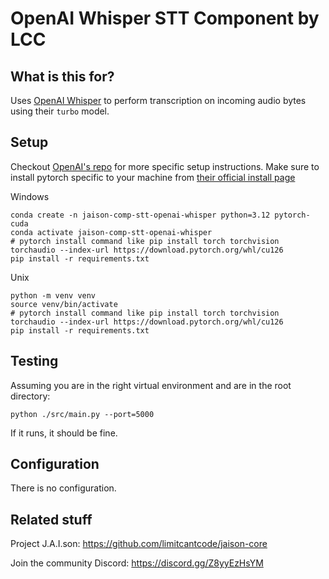 # OpenAI Whisper STT Component by LCC

## What is this for?
Uses [OpenAI Whisper](https://github.com/openai/whisper) to perform transcription on incoming audio bytes using their `turbo` model.

## Setup

Checkout [OpenAI's repo](https://github.com/openai/whisper) for more specific setup instructions. Make sure to install pytorch specific to your machine from [their official install page](https://pytorch.org/get-started/locally/)

Windows
```
conda create -n jaison-comp-stt-openai-whisper python=3.12 pytorch-cuda
conda activate jaison-comp-stt-openai-whisper
# pytorch install command like pip install torch torchvision torchaudio --index-url https://download.pytorch.org/whl/cu126
pip install -r requirements.txt
```

Unix
```
python -m venv venv
source venv/bin/activate
# pytorch install command like pip install torch torchvision torchaudio --index-url https://download.pytorch.org/whl/cu126
pip install -r requirements.txt
```

## Testing
Assuming you are in the right virtual environment and are in the root directory:
```
python ./src/main.py --port=5000
```
If it runs, it should be fine.

## Configuration
There is no configuration.

## Related stuff

Project J.A.I.son: https://github.com/limitcantcode/jaison-core

Join the community Discord: https://discord.gg/Z8yyEzHsYM

